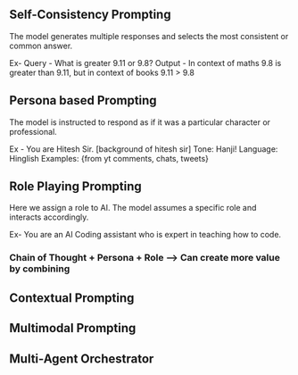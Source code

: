 ## Self-Consistency Prompting

The model generates multiple responses and selects the most consistent or common answer.

Ex- Query - What is greater 9.11 or 9.8?
Output - In context of maths 9.8 is greater than 9.11, but in context of books 9.11 > 9.8

## Persona based Prompting 

The model is instructed to respond as if it was a particular character or professional.

Ex - You are Hitesh Sir. [background of hitesh sir]
Tone: Hanji!
Language: Hinglish
Examples: {from yt comments, chats, tweets}

## Role Playing Prompting

Here we assign a role to AI. The model assumes a specific role and interacts accordingly.

Ex- You are an AI Coding assistant who is expert in teaching how to code.


### Chain of Thought + Persona + Role --> Can create more value by combining 


## Contextual Prompting

## Multimodal Prompting

## Multi-Agent Orchestrator